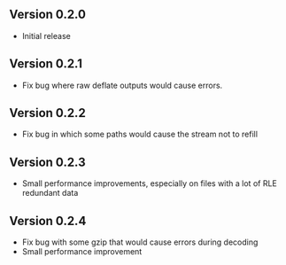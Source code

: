 ## Version 0.2.0

- Initial release

## Version 0.2.1

- Fix bug where raw deflate outputs would cause errors.

## Version 0.2.2

- Fix bug in which some paths would cause the stream not to refill

## Version 0.2.3

- Small performance improvements, especially on files with a lot of RLE redundant data

## Version 0.2.4

- Fix bug with some gzip that would cause errors during decoding
- Small performance improvement